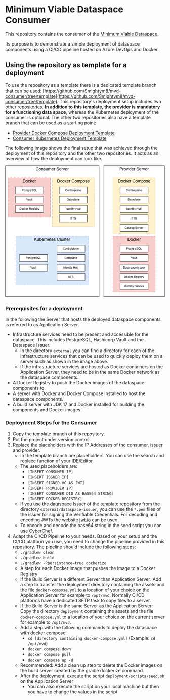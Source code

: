 # Minimum Viable Dataspace Consumer

This repository contains the consumer of the [Minimum Viable Dataspace](https://github.com/Smightym8/MinimumViableDataspace/tree/edc-0.11.0).

Its purpose is to demonstrate a simple deployment of dataspace components using a CI/CD pipeline hosted on Azure DevOps and Docker.

## Using the repository as template for a deployment
To use the repository as a template there is a dedicated template branch that can be used: [https://github.com/Smightym8/mvd-consumer/tree/template](https://github.com/Smightym8/mvd-consumer/tree/template).
This repository's deployment setup includes two other repositories. **In addition to this template, the provider is mandatory for a functioning data space**, whereas the Kubernetes deployment of the consumer is optional.
The other two repositories also have a template branch that can be used as a starting point:
- [Provider Docker Compose Deployment Template](https://github.com/Smightym8/mvd-provider/tree/template)
- [Consumer Kubernetes Deployment Template](https://github.com/Smightym8/mvd-consumer-kubernetes/tree/template)

The following image shows the final setup that was achieved through the deployment of this repository and the other two repositories.
It acts as an overview of how the deployment can look like.

![Overview of the Deployment](deployment-server-setup.png "Overview of the Deployment")

### Prerequisites for a deployment
In the following the Server that hosts the deployed dataspace components is referred to as Application Server.

- Infrastructure services need to be present and accessible for the dataspace. This includes PostgreSQL, Hashicorp Vault and the Dataspace Issuer.
    - In the directory `external` you can find a directory for each of the infrastructure services that can be used to quickly deploy them on a server such as shown in the image above.
    - If the infrastructure services are hosted as Docker containers on the Application Server, they need to be in the same Docker network as the dataspace components.
- A Docker Registry to push the Docker images of the dataspace components to.
- A server with Docker and Docker Compose installed to host the dataspace components.
- A build server with JDK 17 and Docker installed for building the components and Docker images.

### Deployment Steps for the Consumer
1. Copy the template branch of this repository.
2. Put the project under version control.
3. Replace the placeholders with the IP Addresses of the consumer, issuer and provider.
    - In the template branch are placeholders. You can use the search and replace function of your IDE/Editor.
    - The used placeholders are: 
        - `[INSERT CONSUMER IP]`
        - `[INSERT ISSUER IP]`
        - `[INSERT SIGNED VC AS JWT]`
        - `[INSERT PROVIDER IP]`
        - `[INSERT CONSUMER DID AS BASE64 STRING]`
        - `[INSERT DOCKER REGISTRY]`
    - If you use the dataspace issuer of the template repository from the directory `external/dataspace-issuer`, you can use the `*.pem` files of the issuer for signing the Verifiable Credentials. For decoding and encoding JWTs the website [jwt.io](https://jwt.io/) can be used.
    - To encode and decode the base64 string in the seed script you can use [CyberChef](https://gchq.github.io/CyberChef/).
4. Adapt the CI/CD Pipeline to your needs. Based on your setup and the CI/CD platform you use, you need to change the pipeline provided in this repository. The pipeline should include the following steps:
    - `./gradlew clean`
    - `./gradlew build`
    - `./gradlew -Ppersistence=true dockerize`
    - A step for each Docker image that pushes the image to a Docker Registry
    - If the Build Server is a different Server than Application Server: Add a step to transfer the deployment directory containing the assets and the file `docker-compose.yml` to a location of your choice on the Application Server for example to `/opt/mvd`. Normally CI/CD platforms have a dedicated SFTP task to copy files to a server.
    - If the Build Server is the same Server as the Application Server: Copy the directory `deployment` containing the assets and the file `docker-compose.yml` to a location of your choice on the current server for example to `/opt/mvd`.
    - Add a step with the following commands to deploy the dataspace with docker compose:
        - `cd [directory containing docker-compose.yml]` (Example: `cd /opt/mvd`)
        - `docker compose down`
        - `docker compose pull`
        - `docker compose up -d`
    - Recommended: Add a clean up step to delete the Docker images on the build server created by the gradle dockerize command. 
    - After the deployment, execute the script `deployment/scripts/seed.sh` on the Application Server
        - You can also execute the script on your local machine but then you have to change the values in the script
